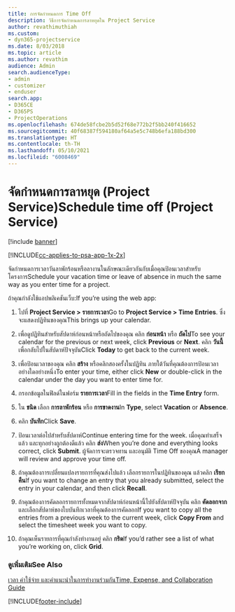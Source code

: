 ```yaml
---
title: การจัดกำหนดการ Time Off
description: วิธีการจัดกำหนดการลาหยุดใน Project Service
author: revathimuthiah
ms.custom:
- dyn365-projectservice
ms.date: 8/03/2018
ms.topic: article
ms.author: revathim
audience: Admin
search.audienceType:
- admin
- customizer
- enduser
search.app:
- D365CE
- D365PS
- ProjectOperations
ms.openlocfilehash: 674de58fcbe2b5d52f68e772b2f5bb240f416652
ms.sourcegitcommit: 40f68387f594180af64a5e5c748b6efa188bd300
ms.translationtype: HT
ms.contentlocale: th-TH
ms.lasthandoff: 05/10/2021
ms.locfileid: "6008469"
---
```

# <a name="schedule-time-off-project-service"></a><span data-ttu-id="5f2d5-103">จัดกำหนดการลาหยุด (Project Service)</span><span class="sxs-lookup"><span data-stu-id="5f2d5-103">Schedule time off (Project Service)</span></span>

[!include [banner](../includes/psa-now-project-operations.md)]

[!INCLUDE[cc-applies-to-psa-app-1x-2x](../includes/cc-applies-to-psa-app-1x-2x.md)]

<span data-ttu-id="5f2d5-104">จัดกำหนดการเวลาวันลาพักร้อนหรือลางานในลักษณะเดียวกันกับเมื่อคุณป้อนเวลาสำหรับโครงการ</span><span class="sxs-lookup"><span data-stu-id="5f2d5-104">Schedule your vacation time or leave of absence in much the same way as you enter time for a project.</span></span>  
  
 <span data-ttu-id="5f2d5-105">ถ้าคุณกำลังใช้แอปพลิเคชันเว็บ:</span><span class="sxs-lookup"><span data-stu-id="5f2d5-105">If you’re using the web app:</span></span>  
  
1.  <span data-ttu-id="5f2d5-106">ไปที่ **Project Service > รายการเวลา**</span><span class="sxs-lookup"><span data-stu-id="5f2d5-106">Go to **Project Service > Time Entries**.</span></span> <span data-ttu-id="5f2d5-107">ซึ่งจะแสดงปฏิทินของคุณ</span><span class="sxs-lookup"><span data-stu-id="5f2d5-107">This brings up your calendar.</span></span>  
  
2.  <span data-ttu-id="5f2d5-108">เพื่อดูปฏิทินสำหรับสัปดาห์ก่อนหน้าหรือถัดไปของคุณ คลิก **ก่อนหน้า** หรือ **ถัดไป**</span><span class="sxs-lookup"><span data-stu-id="5f2d5-108">To see your calendar for the previous or next week, click **Previous** or **Next**.</span></span> <span data-ttu-id="5f2d5-109">คลิก **วันนี้** เพื่อกลับไปในสัปดาห์ปัจจุบัน</span><span class="sxs-lookup"><span data-stu-id="5f2d5-109">Click **Today** to get back to the current week.</span></span>  
  
3.  <span data-ttu-id="5f2d5-110">เพื่อป้อนเวลาของคุณ คลิก **สร้าง** หรือคลิกสองครั้งในปฏิทิน ภายใต้วันที่คุณต้องการป้อนเวลา อย่างใดอย่างหนึ่ง</span><span class="sxs-lookup"><span data-stu-id="5f2d5-110">To enter your time, either click **New** or double-click in the calendar under the day you want to enter time for.</span></span>  
  
4.  <span data-ttu-id="5f2d5-111">กรอกข้อมูลในฟิลด์ในฟอร์ม **รายการเวลา**</span><span class="sxs-lookup"><span data-stu-id="5f2d5-111">Fill in the fields in the **Time Entry** form.</span></span>  
  
5.  <span data-ttu-id="5f2d5-112">ใน **ชนิด** เลือก **การลาพักร้อน** หรือ **การขาดงาน**</span><span class="sxs-lookup"><span data-stu-id="5f2d5-112">In **Type**, select **Vacation** or **Absence**.</span></span>  
  
6.  <span data-ttu-id="5f2d5-113">คลิก **บันทึก**</span><span class="sxs-lookup"><span data-stu-id="5f2d5-113">Click **Save**.</span></span>  
  
7.  <span data-ttu-id="5f2d5-114">ป้อนเวลาต่อไปสำหรับสัปดาห์</span><span class="sxs-lookup"><span data-stu-id="5f2d5-114">Continue entering time for the week.</span></span> <span data-ttu-id="5f2d5-115">เมื่อคุณทำเสร็จแล้ว และทุกอย่างถูกต้องดีแล้ว คลิก **ส่ง**</span><span class="sxs-lookup"><span data-stu-id="5f2d5-115">When you’re done and everything looks correct, click **Submit**.</span></span> <span data-ttu-id="5f2d5-116">ผู้จัดการจะตรวจทาน และอนุมัติ Time Off ของคุณ</span><span class="sxs-lookup"><span data-stu-id="5f2d5-116">A manager will review and approve your time off.</span></span>  
  
8.  <span data-ttu-id="5f2d5-117">ถ้าคุณต้องการเปลี่ยนแปลงรายการที่คุณส่งไปแล้ว เลือกรายการในปฏิทินของคุณ แล้วคลิก **เรียกคืน**</span><span class="sxs-lookup"><span data-stu-id="5f2d5-117">If you want to change an entry that you already submitted, select the entry in your calendar, and then click **Recall**.</span></span>  
  
9. <span data-ttu-id="5f2d5-118">ถ้าคุณต้องการคัดลอกรายการทั้งหมดจากสัปดาห์ก่อนหน้านี้ไปยังสัปดาห์ปัจจุบัน คลิก **คัดลอกจาก** และเลือกสัปดาห์ของใบบันทึกเวลาที่คุณต้องการคัดลอก</span><span class="sxs-lookup"><span data-stu-id="5f2d5-118">If you want to copy all the entries from a previous week to the current week, click **Copy From** and select the timesheet week you want to copy.</span></span>  
  
10. <span data-ttu-id="5f2d5-119">ถ้าคุณเห็นรายการที่คุณกำลังทำงานอยู่ คลิก **กริด**</span><span class="sxs-lookup"><span data-stu-id="5f2d5-119">If you’d rather see a list of what you’re working on, click **Grid**.</span></span>  
  
### <a name="see-also"></a><span data-ttu-id="5f2d5-120">ดูเพิ่มเติม</span><span class="sxs-lookup"><span data-stu-id="5f2d5-120">See Also</span></span>  
 [<span data-ttu-id="5f2d5-121">เวลา ค่าใช้จ่าย และคำแนะนำในการทำงานร่วมกัน</span><span class="sxs-lookup"><span data-stu-id="5f2d5-121">Time, Expense, and Collaboration Guide</span></span>](../psa/time-expense-collaboration-guide.md)


[!INCLUDE[footer-include](../includes/footer-banner.md)]